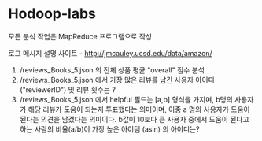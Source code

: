 # Hodoop-labs

모든 분석 작업은 MapReduce 프로그램으로 작성

로그 메시지 설명 사이트 - http://jmcauley.ucsd.edu/data/amazon/

1. /reviews_Books_5.json 의 전체 상품 평균 "overall" 점수 분석
2. /reviews_Books_5.json 에서 가장 많은 리뷰를 남긴 사용자 아이디("reviewerID") 및 리뷰 횟수는 ?
3. /reviews_Books_5.json 에서 helpful 필드는 [a,b] 형식을 가지며, b명의 사용자가
   해당 리뷰가 도움이 되는지 투표했다는 의미이며, 이중 a 명의 사용자가 도움이 된다는 의견을
   남겼다는 의미이다. b값이 10보다 큰 사용자 중에서 도움이 된다고 하는 사람의 비율(a/b)이 가장 높은
   아이템 (asin) 의 아이디는?
   